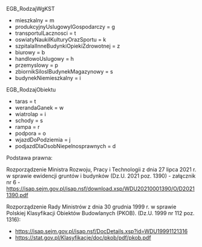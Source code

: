 EGB_RodzajWgKST
  - mieszkalny = m
  - produkcyjnyUslugowyIGospodarczy = g
  - transportuILacznosci = t
  - oswiatyNaukiIKulturyOrazSportu = k
  - szpitalaIInneBudynkiOpiekiZdrowotnej = z
  - biurowy = b
  - handlowoUslugowy = h
  - przemyslowy = p
  - zbiornikSilosIBudynekMagazynowy = s
  - budynekNiemieszkalny = i

EGB_RodzajObiektu
  - taras = t
  - werandaGanek = w
  - wiatrolap = i
  - schody = s
  - rampa = r
  - podpora = o
  - wjazdDoPodziemia = j
  - podjazdDlaOsobNiepelnosprawnych = d

Podstawa prawna:

Rozporządzenie Ministra Rozwoju, Pracy i Technologii z dnia 27 lipca 2021 r. w sprawie ewidencji gruntów i budynków (Dz.U. 2021 poz. 1390) - załącznik nr 6 - https://isap.sejm.gov.pl/isap.nsf/download.xsp/WDU20210001390/O/D20211390.pdf

Rozporządzenie Rady Ministrów z dnia 30 grudnia 1999 r. w sprawie Polskiej Klasyfikacji Obiektów Budowlanych (PKOB). (Dz.U. 1999 nr 112 poz. 1316):
  - https://isap.sejm.gov.pl/isap.nsf/DocDetails.xsp?id=WDU19991121316
  - https://stat.gov.pl/Klasyfikacje/doc/pkob/pdf/pkob.pdf

